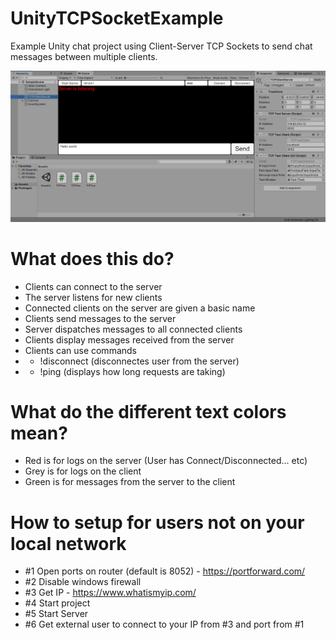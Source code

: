 # UnityTCPSocketExample
Example Unity chat project using Client-Server TCP Sockets to send chat messages between multiple clients.

![alt text](https://github.com/codemaker2015/unity-tcp-demo/blob/master/Screenshots/Screenshot.png)

# What does this do?
- Clients can connect to the server
- The server listens for new clients
- Connected clients on the server are given a basic name
- Clients send messages to the server
- Server dispatches messages to all connected clients
- Clients display messages received from the server
- Clients can use commands
- - !disconnect (disconnectes user from the server)
- - !ping (displays how long requests are taking)

# What do the different text colors mean?
- Red is for logs on the server (User has Connect/Disconnected... etc)
- Grey is for logs on the client
- Green is for messages from the server to the client

# How to setup for users not on your local network
- #1 Open ports on router (default is 8052) - https://portforward.com/
- #2 Disable windows firewall
- #3 Get IP - https://www.whatismyip.com/
- #4 Start project
- #5 Start Server
- #6 Get external user to connect to your IP from #3 and port from #1
